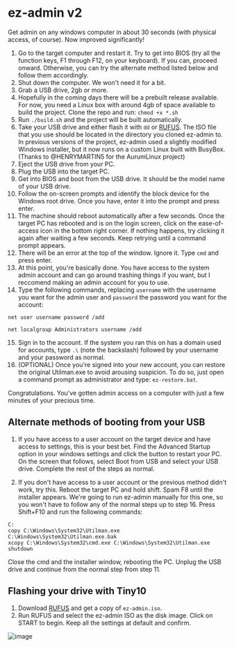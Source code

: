 # ez-admin v2
Get admin on any windows computer in about 30 seconds (with physical access, of course). Now improved significantly!

1. Go to the target computer and restart it. Try to get into BIOS (try all the function keys, F1 through F12, on your keyboard). If you can, proceed onward. Otherwise, you can try the alternate method listed below and follow them accordingly.
2. Shut down the computer. We won't need it for a bit.
3. Grab a USB drive, 2gb or more.
4. Hopefully in the coming days there will be a prebuilt release available. For now, you need a Linux box with around 4gb of space available to build the project. Clone the repo and run: `chmod +x *.sh`
5. Run `./build.sh` and the project will be built automatically.
6. Take your USB drive and either flash it with `dd` or [RUFUS](https://github.com/pbatard/rufus/releases/download/v3.20/rufus-3.20.exe). The ISO file that you use should be located in the directory you cloned ez-admin to. In previous versions of the project, ez-admin used a slightly modified Windows installer, but it now runs on a custom Linux built with BusyBox. (Thanks to @HENRYMARTIN5 for the AurumLinux project)
7. Eject the USB drive from your PC.
8. Plug the USB into the target PC.
9. Get into BIOS and boot from the USB drive. It should be the model name of your USB drive.
10. Follow the on-screen prompts and identify the block device for the Windows root drive. Once you have, enter it into the prompt and press enter.
11. The machine should reboot automatically after a few seconds. Once the target PC has rebooted and is on the login screen, click on the ease-of-access icon in the bottom right corner. If nothing happens, try clicking it again after waiting a few seconds. Keep retrying until a command prompt appears.
12. There will be an error at the top of the window. Ignore it. Type `cmd` and press enter.
13. At this point, you're basically done. You have access to the system admin account and can go around trashing things if you want, but I reccomend making an admin account for you to use.
14. Type the following commands, replacing `username` with the username you want for the admin user and `password` the password you want for the account:
```
net user username password /add

net localgroup Administrators username /add
```
15. Sign in to the account. If the system you ran this on has a domain used for accounts, type `.\` (note the backslash) followed by your username and your password as normal.
16. (OPTIONAL) Once you're signed into your new account, you can restore the original Utilman.exe to avoid arousing suspicion. To do so, just open a command prompt as administrator and type: `ez-restore.bat`.

Congratulations. You've gotten admin access on a computer with just a few minutes of your precious time.

## Alternate methods of booting from your USB

1. If you have access to a user account on the target device and have access to settings, this is your best bet. Find the Advanced Startup option in your windows settings and click the button to restart your PC. On the screen that follows, select Boot from USB and select your USB drive. Complete the rest of the steps as normal.

2. If you don't have access to a user account or the previous method didn't work, try this. Reboot the target PC and hold shift. Spam F8 until the installer appears. We're going to run ez-admin manually for this one, so you won't have to follow any of the normal steps up to step 16. Press Shift+F10 and run the following commands:
```
C:
copy C:\Windows\System32\Utilman.exe C:\Windows\System32\Utilman.exe.bak
xcopy C:\Windows\System32\cmd.exe C:\Windows\System32\Utilman.exe
shutdown
```
Close the cmd and the installer window, rebooting the PC. Unplug the USB drive and continue from the normal step from step 11.

## Flashing your drive with Tiny10

1. Download [RUFUS](https://github.com/pbatard/rufus/releases/download/v3.20/rufus-3.20.exe) and get a copy of `ez-admin.iso`.
2. Run RUFUS and select the ez-admin ISO as the disk image. Click on START to begin. Keep all the settings at default and confirm.

![image](https://user-images.githubusercontent.com/115757568/195742308-02a5e4b1-5cdd-4f34-bd76-3ca4cc1e9a11.png)
